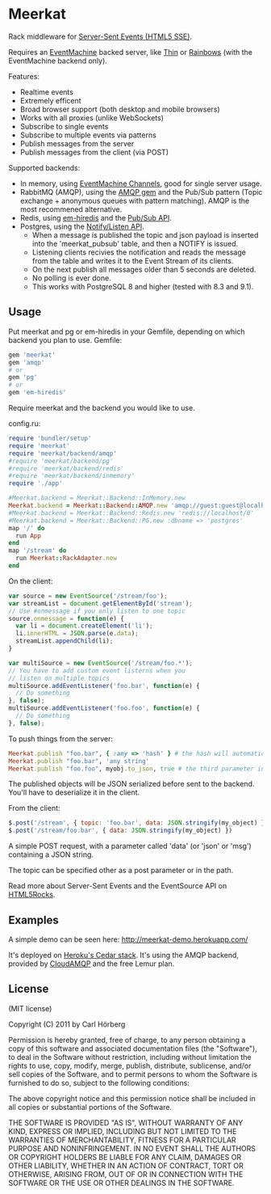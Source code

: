 Meerkat
=======

Rack middleware for [Server-Sent Events (HTML5 SSE)](http://www.html5rocks.com/en/tutorials/eventsource/basics/).

Requires an [EventMachine](https://github.com/eventmachine/eventmachine#readme) backed server, like [Thin](http://code.macournoyer.com/thin/) or [Rainbows](http://rainbows.rubyforge.org/) (with the EventMachine backend only).

Features: 

* Realtime events
* Extremely efficent
* Broad browser support (both desktop and mobile browsers)
* Works with all proxies (unlike WebSockets)
* Subscribe to single events
* Subscribe to multiple events via patterns
* Publish messages from the server
* Publish messages from the client (via POST)

Supported backends: 

* In memory, using [EventMachine Channels](http://eventmachine.rubyforge.org/EventMachine/Channel.html), good for single server usage.
* RabbitMQ (AMQP), using the [AMQP gem](https://github.com/amqp/amqp-ruby) and the Pub/Sub pattern (Topic exchange + anonymous queues with pattern matching). AMQP is the most recommened alternative.
* Redis, using [em-hiredis](https://github.com/mloughran/em-hiredis#readme) and the [Pub/Sub API](http://redis.io/topics/pubsub). 
* Postgres, using the [Notify/Listen API](http://www.postgresql.org/docs/9.1/static/sql-notify.html). 
  * When a message is published the topic and json payload is inserted into the 'meerkat_pubsub' table, and then a NOTIFY is issued.
  * Listening clients recivies the notification and reads the message from the table and writes it to the Event Stream of its clients.
  * On the next publish all messages older than 5 seconds are deleted. 
  * No polling is ever done.
  * This works with PostgreSQL 8 and higher (tested with 8.3 and 9.1). 

Usage
-----

Put meerkat and pg or em-hiredis in your Gemfile, depending on which backend you plan to use. 
Gemfile:

```ruby
gem 'meerkat'
gem 'amqp'
# or
gem 'pg'
# or
gem 'em-hiredis'
```
Require meerkat and the backend you would like to use. 

config.ru: 

```ruby
require 'bundler/setup'
require 'meerkat' 
require 'meerkat/backend/amqp' 
#require 'meerkat/backend/pg' 
#require 'meerkat/backend/redis' 
#require 'meerkat/backend/inmemory' 
require './app'

#Meerkat.backend = Meerkat::Backend::InMemory.new 
Meerkat.backend = Meerkat::Backend::AMQP.new 'amqp://guest:guest@localhost'
#Meerkat.backend = Meerkat::Backend::Redis.new 'redis://localhost/0'
#Meerkat.backend = Meerkat::Backend::PG.new :dbname => 'postgres'
map '/' do
  run App
end
map '/stream' do
  run Meerkat::RackAdapter.new
end
```

On the client:

```javascript
var source = new EventSource('/stream/foo');
var streamList = document.getElementById('stream');
// Use #onmessage if you only listen to one topic
source.onmessage = function(e) {
  var li = document.createElement('li');
  li.innerHTML = JSON.parse(e.data);
  streamList.appendChild(li);
}

var multiSource = new EventSource('/stream/foo.*');
// You have to add custom event listerns when you 
// listen on multiple topics
multiSource.addEventListener('foo.bar', function(e) {
  // Do something
}, false);
multiSource.addEventListener('foo.foo', function(e) {
  // Do something
}, false);
```

To push things from the server:

```ruby
Meerkat.publish "foo.bar", { :any => 'hash' } # the hash will automatically be json encoded
Meerkat.publish "foo.bar", 'any string'
Meerkat.publish "foo.foo", myobj.to_json, true # the third parameter indicates that the message already is json encoded
```

The published objects will be JSON serialized before sent to the backend. You'll have to deserialize it in the client. 

From the client:

```javascript
$.post('/stream', { topic: 'foo.bar', data: JSON.stringify(my_object) })
$.post('/stream/foo.bar', { data: JSON.stringify(my_object) })
```

A simple POST request, with a parameter called 'data' (or 'json' or 'msg') containing a JSON string.

The topic can be specified other as a post parameter or in the path.

Read more about Server-Sent Events and the EventSource API on [HTML5Rocks](http://www.html5rocks.com/en/tutorials/eventsource/basics/).

Examples
--------

A simple demo can be seen here: http://meerkat-demo.herokuapp.com/

It's deployed on [Heroku's Cedar stack](http://devcenter.heroku.com/articles/cedar). It's using the AMQP backend, provided by [CloudAMQP](http://www.cloudamqp.com/) and the free Lemur plan.

License
-------
(MIT license)

Copyright (C) 2011 by Carl Hörberg

Permission is hereby granted, free of charge, to any person obtaining a copy
of this software and associated documentation files (the "Software"), to deal
in the Software without restriction, including without limitation the rights
to use, copy, modify, merge, publish, distribute, sublicense, and/or sell
copies of the Software, and to permit persons to whom the Software is
furnished to do so, subject to the following conditions:

The above copyright notice and this permission notice shall be included in
all copies or substantial portions of the Software.

THE SOFTWARE IS PROVIDED "AS IS", WITHOUT WARRANTY OF ANY KIND, EXPRESS OR
IMPLIED, INCLUDING BUT NOT LIMITED TO THE WARRANTIES OF MERCHANTABILITY,
FITNESS FOR A PARTICULAR PURPOSE AND NONINFRINGEMENT. IN NO EVENT SHALL THE
AUTHORS OR COPYRIGHT HOLDERS BE LIABLE FOR ANY CLAIM, DAMAGES OR OTHER
LIABILITY, WHETHER IN AN ACTION OF CONTRACT, TORT OR OTHERWISE, ARISING FROM,
OUT OF OR IN CONNECTION WITH THE SOFTWARE OR THE USE OR OTHER DEALINGS IN
THE SOFTWARE.
